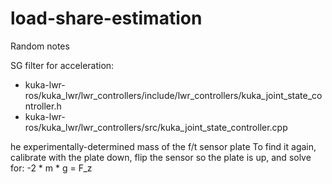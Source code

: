 # load-share-estimation

Random notes


SG filter for acceleration:
 - kuka-lwr-ros/kuka_lwr/lwr_controllers/include/lwr_controllers/kuka_joint_state_controller.h
 - kuka-lwr-ros/kuka_lwr/lwr_controllers/src/kuka_joint_state_controller.cpp





he experimentally-determined mass of the f/t sensor plate
To find it again, calibrate with the plate down, flip the sensor so the plate is up, and solve for:
-2 * m * g = F_z
